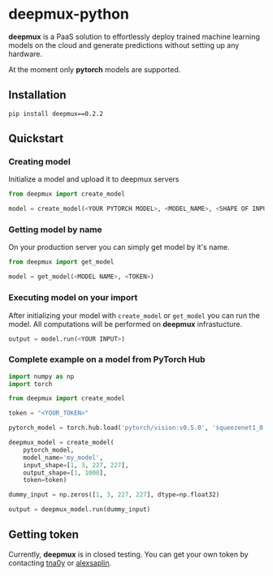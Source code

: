 # deepmux-python

**deepmux** is a PaaS solution to effortlessly deploy trained machine learning models on the cloud and generate predictions without setting up any hardware.

At the moment only **pytorch** models are supported.

## Installation

```
pip install deepmux==0.2.2
```

## Quickstart

### Creating model
Initialize a model and upload it to deepmux servers

```python
from deepmux import create_model

model = create_model(<YOUR PYTORCH MODEL>, <MODEL_NAME>, <SHAPE OF INPUT DATA>, <SHAPE OF OUTPUT DATA>, <TOKEN>)
```

### Getting model by name
On your production server you can simply get model by it's name.
```python
from deepmux import get_model

model = get_model(<MODEL NAME>, <TOKEN>)
```

### Executing model on your import

After initializing your model with `create_model` or `get_model` you can run the model. All computations will be performed on **deepmux** infrastucture.

```python
output = model.run(<YOUR INPUT>)
```

### Complete example on a model from PyTorch Hub

```python
import numpy as np
import torch

from deepmux import create_model

token = "<YOUR_TOKEN>"

pytorch_model = torch.hub.load('pytorch/vision:v0.5.0', 'squeezenet1_0', pretrained=True)

deepmux_model = create_model(
    pytorch_model,
    model_name='my_model',
    input_shape=[1, 3, 227, 227],
    output_shape=[1, 1000],
    token=token)

dummy_input = np.zeros([1, 3, 227, 227], dtype=np.float32)

output = deepmux_model.run(dummy_input)
```

## Getting token

Currently, **deepmux** is in closed testing. You can get your own token by contacting [tna0y](https://t.me/tna0y) or 
[alexsaplin](https://t.me/alexsaplin).
